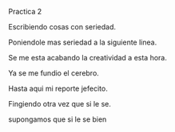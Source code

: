 Practica 2

Escribiendo cosas con seriedad.

Poniendole mas seriedad a la siguiente linea.

Se me esta acabando la creatividad a esta hora.

Ya se me fundio el cerebro.

Hasta aqui mi reporte jefecito.

Fingiendo otra vez que si le se.

supongamos que si le se bien
